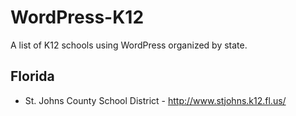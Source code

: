# WordPress-K12
A list of K12 schools using WordPress organized by state. 

## Florida 
- St. Johns County School District - http://www.stjohns.k12.fl.us/
